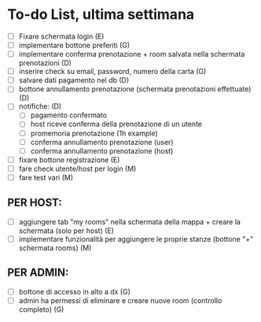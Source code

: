 # To-do List, ultima settimana

- [ ] Fixare schermata login (E)
- [ ] implementare bottone preferiti (G)
- [ ] implementare conferma prenotazione + room salvata nella schermata prenotazioni (D) 
- [ ] inserire check su email, password, numero della carta (G)
- [ ] salvare dati pagamento nel db (D)
- [ ] bottone annullamento prenotazione (schermata prenotazioni effettuate) (D)
- [ ] notifiche: (D)
	- [ ] pagamento confermato
	- [ ] host riceve conferma della prenotazione di un utente
	- [ ] promemoria prenotazione (1h example)
	- [ ] conferma annullamento prenotazione (user)
	- [ ] conferma annullamento prenotazione (host)

- [ ] fixare bottone registrazione (E)
- [ ] fare check utente/host per login (M)
- [ ] fare test vari (M)

## PER HOST:

- [ ] aggiungere tab "my rooms" nella schermata della mappa + creare la schermata (solo per host) (E)
- [ ] implementare funzionalità per aggiungere le proprie stanze (bottone "+" schermata rooms) (M)

## PER ADMIN:

- [ ] bottone di accesso in alto a dx (G)
- [ ] admin ha permessi di eliminare e creare nuove room (controllo completo) (G)
